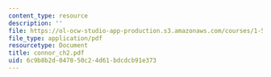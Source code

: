 ```yaml
---
content_type: resource
description: ''
file: https://ol-ocw-studio-app-production.s3.amazonaws.com/courses/1-561-motion-based-design-fall-2003/6c9b8b2d047850c24d61bdcdcb91e373_connor_ch2.pdf
file_type: application/pdf
resourcetype: Document
title: connor_ch2.pdf
uid: 6c9b8b2d-0478-50c2-4d61-bdcdcb91e373
---
```

